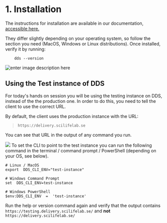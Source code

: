 # 1. Installation

The instructions for installation are available in our documentation, [accessible here.](https://scilifelabdatacentre.github.io/dds_cli/#install-the-command-line-interface-cli-dds-cli)

They differ slightly depending on your operating system, so follow the section you need (MacOS, Windows or Linux distributions). Once installed, verify it by running:

~~~
    dds --version
~~~

![enter image description here](https://scilifelabdatacentre.github.io/dds_cli/_images/dds-version.svg)

## Using the Test instance of DDS

For today's hands on session you will be using the testing instance on DDS, instead of the the production one. In order to do this, you need to tell the client to use the correct URL.

By default, the client uses the production instance with the URL: 

> `https://delivery.scilifelab.se`

You can see that URL in the output of any command you run.
 
 ![](https://scilifelabdatacentre.github.io/dds_cli/_images/dds-help-2.svg)
To set the CLI to point to the test instance you can run the following command in the terminal / command prompt / PowerShell (depending on your OS, see below).

 ~~~
 # Linux / MacOS
export  DDS_CLI_ENV="test-instance"

# Windows Command Prompt
set  DDS_CLI_ENV=test-instance

# Windows PowerShell
$env:DDS_CLI_ENV  =  'test-instance'
 ~~~


Run the help or version command again and verify that the output contains
 `https://testing.delivery.scilifelab.se/` 
and **not** 
`https://delivery.scilifelab.se/`